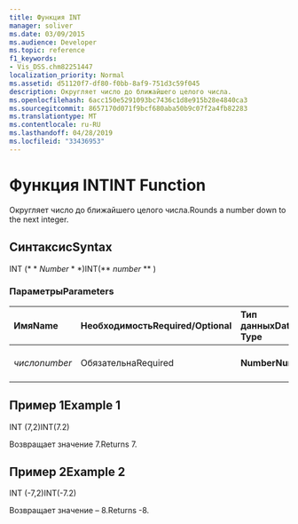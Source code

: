 ```yaml
---
title: Функция INT
manager: soliver
ms.date: 03/09/2015
ms.audience: Developer
ms.topic: reference
f1_keywords:
- Vis_DSS.chm82251447
localization_priority: Normal
ms.assetid: d51120f7-df80-f0bb-8af9-751d3c59f045
description: Округляет число до ближайшего целого числа.
ms.openlocfilehash: 6acc150e5291093bc7436c1d8e915b28e4840ca3
ms.sourcegitcommit: 8657170d071f9bcf680aba50b9c07f2a4fb82283
ms.translationtype: MT
ms.contentlocale: ru-RU
ms.lasthandoff: 04/28/2019
ms.locfileid: "33436953"
---
```

# <a name="int-function"></a><span data-ttu-id="e2be2-103">Функция INT</span><span class="sxs-lookup"><span data-stu-id="e2be2-103">INT Function</span></span>

<span data-ttu-id="e2be2-104">Округляет число до ближайшего целого числа.</span><span class="sxs-lookup"><span data-stu-id="e2be2-104">Rounds a number down to the next integer.</span></span>
  
## <a name="syntax"></a><span data-ttu-id="e2be2-105">Синтаксис</span><span class="sxs-lookup"><span data-stu-id="e2be2-105">Syntax</span></span>

<span data-ttu-id="e2be2-106">INT (\* \* *Number* \* \*)</span><span class="sxs-lookup"><span data-stu-id="e2be2-106">INT(\*\* *number* \*\* )</span></span> 
  
### <a name="parameters"></a><span data-ttu-id="e2be2-107">Параметры</span><span class="sxs-lookup"><span data-stu-id="e2be2-107">Parameters</span></span>

|<span data-ttu-id="e2be2-108">**Имя**</span><span class="sxs-lookup"><span data-stu-id="e2be2-108">**Name**</span></span>|<span data-ttu-id="e2be2-109">**Необходимость**</span><span class="sxs-lookup"><span data-stu-id="e2be2-109">**Required/Optional**</span></span>|<span data-ttu-id="e2be2-110">**Тип данных**</span><span class="sxs-lookup"><span data-stu-id="e2be2-110">**Data Type**</span></span>|<span data-ttu-id="e2be2-111">**Описание**</span><span class="sxs-lookup"><span data-stu-id="e2be2-111">**Description**</span></span>|
|:-----|:-----|:-----|:-----|
| <span data-ttu-id="e2be2-112">_число_</span><span class="sxs-lookup"><span data-stu-id="e2be2-112">_number_</span></span> <br/> |<span data-ttu-id="e2be2-113">Обязательна</span><span class="sxs-lookup"><span data-stu-id="e2be2-113">Required</span></span>  <br/> |<span data-ttu-id="e2be2-114">**Number**</span><span class="sxs-lookup"><span data-stu-id="e2be2-114">**Number**</span></span> <br/> |<span data-ttu-id="e2be2-115">Округляемое число.</span><span class="sxs-lookup"><span data-stu-id="e2be2-115">The number to round down.</span></span>  <br/> |
   
## <a name="example-1"></a><span data-ttu-id="e2be2-116">Пример 1</span><span class="sxs-lookup"><span data-stu-id="e2be2-116">Example 1</span></span>

<span data-ttu-id="e2be2-117">INT (7,2)</span><span class="sxs-lookup"><span data-stu-id="e2be2-117">INT(7.2)</span></span>
  
<span data-ttu-id="e2be2-118">Возвращает значение 7.</span><span class="sxs-lookup"><span data-stu-id="e2be2-118">Returns 7.</span></span>
  
## <a name="example-2"></a><span data-ttu-id="e2be2-119">Пример 2</span><span class="sxs-lookup"><span data-stu-id="e2be2-119">Example 2</span></span>

<span data-ttu-id="e2be2-120">INT (-7,2)</span><span class="sxs-lookup"><span data-stu-id="e2be2-120">INT(-7.2)</span></span>
  
<span data-ttu-id="e2be2-121">Возвращает значение – 8.</span><span class="sxs-lookup"><span data-stu-id="e2be2-121">Returns -8.</span></span>
  

